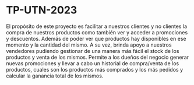 # TP-UTN-2023

El propósito de este proyecto es facilitar a nuestros clientes y no clientes la compra de nuestros productos como también ver
y acceder a promociones y descuentos. Además de poder ver que productos hay disponibles en ese momento y la cantidad del mismo.
A su vez, brinda apoyo a nuestros vendedores pudiendo gestionar de una manera más fácil el stock de los productos y venta de los
mismos.
Permite a los dueños del negocio generar nuevas promociones y llevar a cabo un historial de compra/venta de los productos, cuales
son los productos más comprados y los más pedidos y calcular la ganancia total de los mismos.
